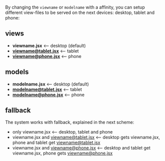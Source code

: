 By changing the `viewname` or `modelname` with a affinity, you can setup different view-files to be served on the next devices: desktop, tablet and phone:

## views
* **viewname.jsx** <-- desktop (default)
* **viewname@tablet.jsx** <-- tablet
* **viewname@phone.jsx** <-- phone

## models
* **modelname.jsx** <-- desktop (default)
* **modelname@tablet.jsx** <-- tablet
* **modelname@phone.jsx** <-- phone

## fallback
The system works with fallback, explained in the next scheme:

* only viewname.jsx <-- desktop, tablet and phone
* viewname.jsx and viewname@tablet.jsx <-- desktop gets viewname.jsx, phone and tablet get viewname@tablet.jsx
* viewname.jsx and viewname@phone.jsx <-- desktop and tablet get viewname.jsx, phone gets viewname@phone.jsx

